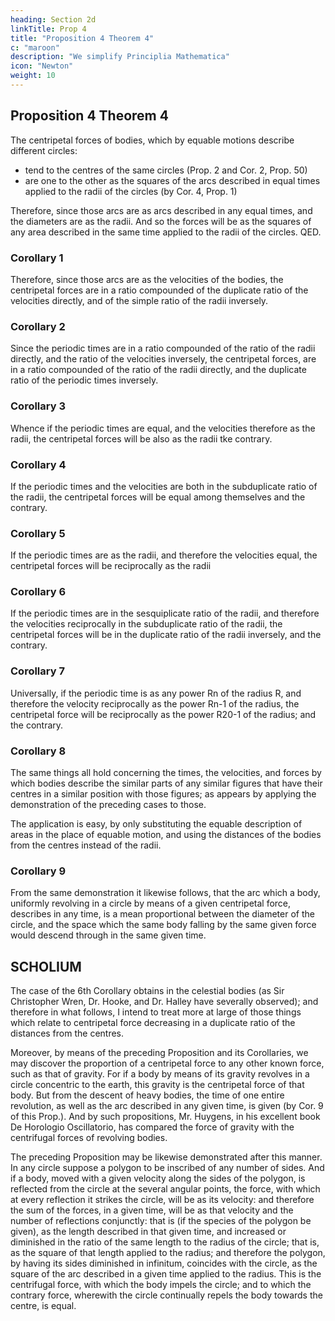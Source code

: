 ```yaml
---
heading: Section 2d
linkTitle: Prop 4
title: "Proposition 4 Theorem 4"
c: "maroon"
description: "We simplify Principlia Mathematica"
icon: "Newton"
weight: 10
---
```




## Proposition 4 Theorem 4

The centripetal forces of bodies, which by equable motions describe different circles:
- tend to the centres of the same circles (Prop. 2 and Cor. 2, Prop. 50)
- are one to the other as the squares of the arcs described in equal times applied to the radii of the circles (by Cor. 4, Prop. 1)

<!-- These forces tend to the centres of the circles , and are one to another as the versed sines of the least arcs described in equal times  -->

<!-- that is, as the squares of the -->

<!-- These arcs applied to the diameters of the circles (by Lem. VII.)  -->

Therefore, since those arcs are as arcs described in any equal times, and the diameters are as the radii. And so the forces will be as the squares of any area described in the same time applied to the radii of the circles. QED.


### Corollary 1

Therefore, since those arcs are as the velocities of the bodies, the centripetal forces are in a ratio compounded of the duplicate ratio of the velocities directly, and of the simple ratio of the radii inversely.


### Corollary 2

Since the periodic times are in a ratio compounded of the ratio of the radii directly, and the ratio of the velocities inversely, the centripetal forces, are in a ratio compounded of the ratio of the radii directly, and the duplicate ratio of the periodic times inversely.

### Corollary 3

Whence if the periodic times are equal, and the velocities therefore as the radii, the centripetal forces will be also as the radii tke contrary.

### Corollary 4

If the periodic times and the velocities are both in the subduplicate ratio of the radii, the centripetal forces will be equal among themselves and the contrary.

### Corollary 5

If the periodic times are as the radii, and therefore the velocities equal, the centripetal forces will be reciprocally as the radii

### Corollary 6

If the periodic times are in the sesquiplicate ratio of the radii, and therefore the velocities reciprocally in the subduplicate ratio of the
radii, the centripetal forces will be in the duplicate ratio of the radii inversely, and the contrary.

### Corollary 7

Universally, if the periodic time is as any power Rn of the radius R, and therefore the velocity reciprocally as the power Rn-1 of the radius, the centripetal force will be reciprocally as the power R20-1 of the radius; and the contrary.

### Corollary 8 

The same things all hold concerning the times, the velocities, and forces by which bodies describe the similar parts of any similar figures that have their centres in a similar position with those figures; as appears by applying the demonstration of the preceding cases to those.

The application is easy, by only substituting the equable description of areas in the place of equable motion, and using the distances of the bodies from the centres instead of the radii.

### Corollary 9

From the same demonstration it likewise follows, that the arc which a body, uniformly revolving in a circle by means of a given centripetal force, describes in any time, is a mean proportional between the diameter of the circle, and the space which the same body falling by the same given force would descend through in the same given time.



## SCHOLIUM

The case of the 6th Corollary obtains in the celestial bodies (as Sir Christopher Wren, Dr. Hooke, and Dr. Halley have severally observed); and therefore in what follows, I intend to treat more at large of those things which relate to centripetal force decreasing in a duplicate ratio of the distances from the centres.

Moreover, by means of the preceding Proposition and its Corollaries, we may discover the proportion of a centripetal force to any other known force, such as that of gravity. For if a body by means of its gravity revolves in a circle concentric to the earth, this gravity is the centripetal force of that body. But from the descent of heavy bodies, the time of one entire revolution, as well as the arc described in any given time, is given (by Cor. 9 of this Prop.). And by such propositions, Mr. Huygens, in his excellent book De Horologio Oscillatorio, has compared the force of gravity with the centrifugal forces of revolving bodies.

The preceding Proposition may be likewise demonstrated after this manner. In any circle suppose a polygon to be inscribed of any number of sides. And if a body, moved with a given velocity along the sides of the polygon, is reflected from the circle at the several angular points, the force, with which at every reflection it strikes the circle, will be as its velocity: and therefore the sum of the forces, in a given time, will be as that velocity and the number of reflections conjunctly: that is (if the species of the polygon be given), as the length described in that given time, and increased or diminished in the ratio of the same length to the radius of the circle; that is, as the square of that length applied to the radius; and therefore the polygon, by having its sides diminished in infinitum, coincides with the circle, as the square of the arc described in a given time applied to the radius. This is the centrifugal force, with which the body impels the circle; and to which the contrary force, wherewith the circle continually repels the body towards the centre, is equal.

